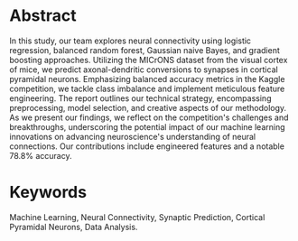 # Abstract
In this study, our team explores neural connectivity using logistic regression, balanced random forest, Gaussian naive Bayes, and gradient boosting approaches. Utilizing the MICrONS dataset from the visual cortex of mice, we predict axonal-dendritic conversions to synapses in cortical pyramidal neurons. Emphasizing balanced accuracy metrics in the Kaggle competition, we tackle class imbalance and implement meticulous feature engineering. The report outlines our technical strategy, encompassing preprocessing, model selection, and creative aspects of our methodology. As we present our findings, we reflect on the competition's challenges and breakthroughs, underscoring the potential impact of our machine learning innovations on advancing neuroscience's understanding of neural connections. Our contributions include engineered features and a notable 78.8% accuracy.
# Keywords
Machine Learning, Neural Connectivity, Synaptic
Prediction, Cortical Pyramidal Neurons, Data Analysis.
